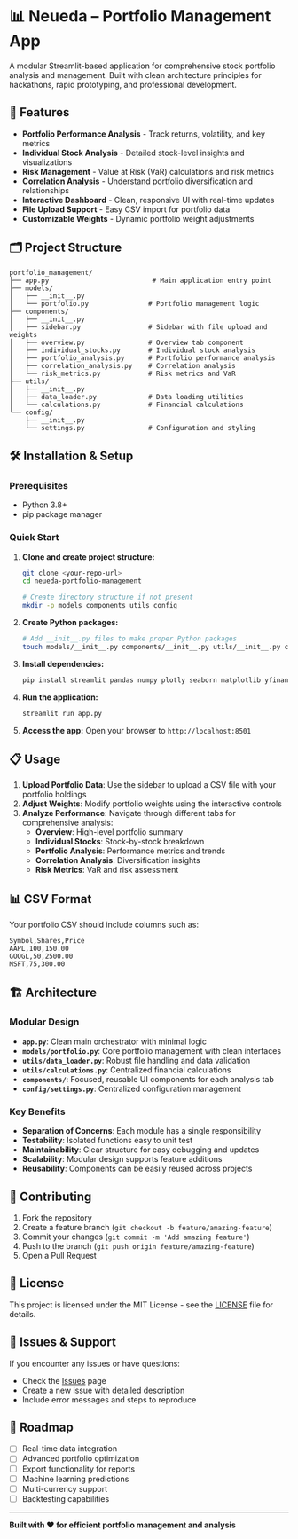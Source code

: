 # 📊 Neueda – Portfolio Management App

A modular Streamlit-based application for comprehensive stock portfolio analysis and management. Built with clean architecture principles for hackathons, rapid prototyping, and professional development.

## 🚀 Features

- **Portfolio Performance Analysis** - Track returns, volatility, and key metrics
- **Individual Stock Analysis** - Detailed stock-level insights and visualizations  
- **Risk Management** - Value at Risk (VaR) calculations and risk metrics
- **Correlation Analysis** - Understand portfolio diversification and relationships
- **Interactive Dashboard** - Clean, responsive UI with real-time updates
- **File Upload Support** - Easy CSV import for portfolio data
- **Customizable Weights** - Dynamic portfolio weight adjustments

## 🗂️ Project Structure

```
portfolio_management/
├── app.py                          # Main application entry point
├── models/
│   ├── __init__.py
│   └── portfolio.py               # Portfolio management logic
├── components/
│   ├── __init__.py
│   ├── sidebar.py                 # Sidebar with file upload and weights
│   ├── overview.py                # Overview tab component
│   ├── individual_stocks.py       # Individual stock analysis
│   ├── portfolio_analysis.py      # Portfolio performance analysis
│   ├── correlation_analysis.py    # Correlation analysis
│   └── risk_metrics.py            # Risk metrics and VaR
├── utils/
│   ├── __init__.py
│   ├── data_loader.py             # Data loading utilities
│   └── calculations.py            # Financial calculations
└── config/
    ├── __init__.py
    └── settings.py                # Configuration and styling
```

## 🛠️ Installation & Setup

### Prerequisites
- Python 3.8+
- pip package manager

### Quick Start

1. **Clone and create project structure:**
   ```bash
   git clone <your-repo-url>
   cd neueda-portfolio-management
   
   # Create directory structure if not present
   mkdir -p models components utils config
   ```

2. **Create Python packages:**
   ```bash
   # Add __init__.py files to make proper Python packages
   touch models/__init__.py components/__init__.py utils/__init__.py config/__init__.py
   ```

3. **Install dependencies:**
   ```bash
   pip install streamlit pandas numpy plotly seaborn matplotlib yfinance
   ```

4. **Run the application:**
   ```bash
   streamlit run app.py
   ```

5. **Access the app:**
   Open your browser to `http://localhost:8501`

## 📋 Usage

1. **Upload Portfolio Data**: Use the sidebar to upload a CSV file with your portfolio holdings
2. **Adjust Weights**: Modify portfolio weights using the interactive controls
3. **Analyze Performance**: Navigate through different tabs for comprehensive analysis:
   - **Overview**: High-level portfolio summary
   - **Individual Stocks**: Stock-by-stock breakdown
   - **Portfolio Analysis**: Performance metrics and trends
   - **Correlation Analysis**: Diversification insights
   - **Risk Metrics**: VaR and risk assessment

## 📊 CSV Format

Your portfolio CSV should include columns such as:
```csv
Symbol,Shares,Price
AAPL,100,150.00
GOOGL,50,2500.00
MSFT,75,300.00
```

## 🏗️ Architecture

### Modular Design
- **`app.py`**: Clean main orchestrator with minimal logic
- **`models/portfolio.py`**: Core portfolio management with clean interfaces
- **`utils/data_loader.py`**: Robust file handling and data validation
- **`utils/calculations.py`**: Centralized financial calculations
- **`components/`**: Focused, reusable UI components for each analysis tab
- **`config/settings.py`**: Centralized configuration management

### Key Benefits
- **Separation of Concerns**: Each module has a single responsibility
- **Testability**: Isolated functions easy to unit test
- **Maintainability**: Clear structure for easy debugging and updates
- **Scalability**: Modular design supports feature additions
- **Reusability**: Components can be easily reused across projects

## 🤝 Contributing

1. Fork the repository
2. Create a feature branch (`git checkout -b feature/amazing-feature`)
3. Commit your changes (`git commit -m 'Add amazing feature'`)
4. Push to the branch (`git push origin feature/amazing-feature`)
5. Open a Pull Request

## 📝 License

This project is licensed under the MIT License - see the [LICENSE](LICENSE) file for details.

## 🐛 Issues & Support

If you encounter any issues or have questions:
- Check the [Issues](../../issues) page
- Create a new issue with detailed description
- Include error messages and steps to reproduce

## 🎯 Roadmap

- [ ] Real-time data integration
- [ ] Advanced portfolio optimization
- [ ] Export functionality for reports
- [ ] Machine learning predictions
- [ ] Multi-currency support
- [ ] Backtesting capabilities

---

**Built with ❤️ for efficient portfolio management and analysis**
